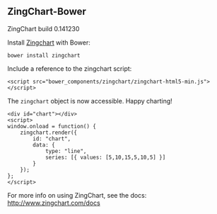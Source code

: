 ## ZingChart-Bower

ZingChart build 0.141230


Install [Zingchart](http://www.zingchart.com) with Bower:

```
bower install zingchart
```

Include a reference to the zingchart script:
```
<script src="bower_components/zingchart/zingchart-html5-min.js"></script>
```


The `zingchart` object is now accessible. Happy charting!

```
<div id="chart"></div>
<script>
window.onload = function() {
    zingchart.render({
        id: "chart",
        data: {
			type: "line",
			series: [{ values: [5,10,15,5,10,5] }]
		}
    });
};		
</script> 
```


For more info on using ZingChart, see the docs: http://www.zingchart.com/docs